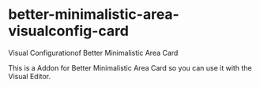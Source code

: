 # better-minimalistic-area-visualconfig-card
 Visual Configurationof Better Minimalistic Area Card

 This is a Addon for Better Minimalistic Area Card so you can use it with the Visual Editor. 
